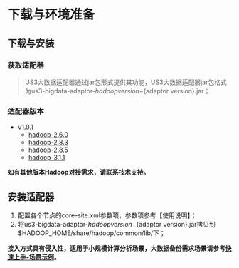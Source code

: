 # 下载与环境准备

## 下载与安装

### 获取适配器

> US3大数据适配器通过jar包形式提供其功能，US3大数据适配器jar包格式为us3-bigdata-adaptor-${hadoop version}-${adaptor version}.jar；

### 适配器版本

- v1.0.1
  - [hadoop-2.6.0](http://us3-release.cn-bj.ufileos.com/us3-bigdata/adaptor/v1.0.1/us3-bigdata-adaptor-2.6.0-1.0.1.jar)
  - [hadoop-2.8.3](http://us3-release.cn-bj.ufileos.com/us3-bigdata/adaptor/v1.0.1/us3-bigdata-adaptor-2.8.3-1.0.1.jar)
  - [hadoop-2.8.5](http://us3-release.cn-bj.ufileos.com/us3-bigdata/adaptor/v1.0.1/us3-bigdata-adaptor-2.8.5-1.0.1.jar)
  - [hadoop-3.1.1](http://us3-release.cn-bj.ufileos.com/us3-bigdata/adaptor/v1.0.1/us3-bigdata-adaptor-3.1.1-1.0.1.jar)

**如有其他版本Hadoop对接需求，请联系技术支持。**

## 安装适配器

1. 配置各个节点的core-site.xml参数项，参数项参考【使用说明】；
2. 将us3-bigdata-adaptor-${hadoop version}-${adaptor version}.jar拷贝到$HADOOP_HOME/share/hadoop/common/lib/下；

**接入方式具有侵入性，适用于小规模计算分析场景，大数据备份需求场景请参考[快速上手-场景示例](/ufile/tools/us3hadoop/quickaccess?id=场景示例)。**
